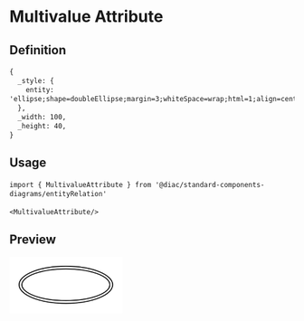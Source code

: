 # Multivalue Attribute

## Definition

```
{
  _style: { 
    entity: 'ellipse;shape=doubleEllipse;margin=3;whiteSpace=wrap;html=1;align=center;',
  },
  _width: 100,
  _height: 40,
}
```

## Usage

```
import { MultivalueAttribute } from '@diac/standard-components-diagrams/entityRelation'

<MultivalueAttribute/>
```

## Preview

<img src="./multivalue-attribute.png" width="200"/>
